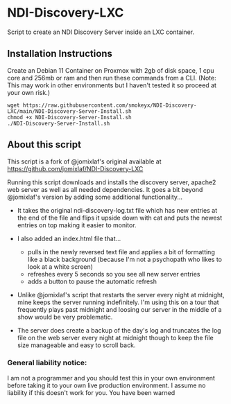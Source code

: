# NDI-Discovery-LXC

Script to create an NDI Discovery Server inside an LXC container.

## Installation Instructions
Create an Debian 11 Container on Proxmox with 2gb of disk space, 1 cpu core and 256mb or ram and then run these commands from a CLI. (Note: This may work in other environments but I haven't tested it so proceed at your own risk.)
```
wget https://raw.githubusercontent.com/smokeyx/NDI-Discovery-LXC/main/NDI-Discovery-Server-Install.sh
chmod +x NDI-Discovery-Server-Install.sh
./NDI-Discovery-Server-Install.sh
```

## About this script

This script is a fork of @jomixlaf's original available at https://github.com/jomixlaf/NDI-Discovery-LXC 

Running this script downloads and installs the discovery server, apache2 web server as well as all needed dependencies.  It goes a bit beyond @jomixlaf's version by adding some additional functionality...

- It takes the original ndi-discovery-log.txt file which has new entries at the end of the file and flips it upside down with cat and puts the newest entries on top making it easier to monitor.

- I also added an index.html file that...
	- pulls in the newly reversed text file and applies a bit of formatting like a black background (because I'm not a psychopath who likes to look at a white screen) 
	- refreshes every 5 seconds so you see all new server entries
	- adds a button to pause the automatic refresh

- Unlike @jomixlaf's script that restarts the server every night at midnight, mine keeps the server running indefinitely. I'm using this on a tour that frequently plays past midnight and loosing our server in the middle of a show would be very problematic.

- The server does create a backup of the day's log and truncates the log file on the web server every night at midnight though to keep the file size manageable and easy to scroll back.

### General liability notice:

I am not a programmer and you should test this in your own environment before taking it to your own live production environment.  I assume no liability if this doesn't work for you.  You have been warned

